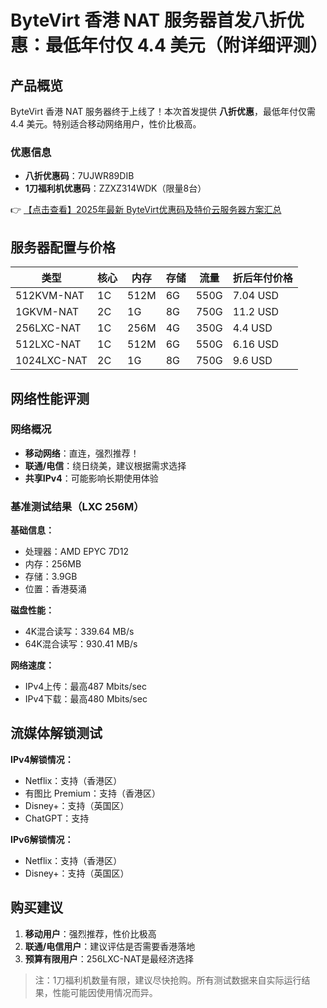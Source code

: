 # ByteVirt 香港 NAT 服务器首发八折优惠：最低年付仅 4.4 美元（附详细评测）

## 产品概览

ByteVirt 香港 NAT 服务器终于上线了！本次首发提供 **八折优惠**，最低年付仅需 4.4 美元。特别适合移动网络用户，性价比极高。

### 优惠信息
- **八折优惠码**：7UJWR89DIB
- **1刀福利机优惠码**：ZZXZ314WDK（限量8台）

👉 [【点击查看】2025年最新 ByteVirt优惠码及特价云服务器方案汇总](https://bit.ly/bytevirt)

## 服务器配置与价格

| 类型       | 核心 | 内存 | 存储 | 流量 | 折后年付价格 |
|------------|------|------|------|------|--------------|
| 512KVM-NAT | 1C   | 512M | 6G   | 550G | 7.04 USD     |
| 1GKVM-NAT  | 2C   | 1G   | 8G   | 750G | 11.2 USD     |
| 256LXC-NAT | 1C   | 256M | 4G   | 350G | 4.4 USD      |
| 512LXC-NAT | 1C   | 512M | 6G   | 550G | 6.16 USD     |
| 1024LXC-NAT| 2C   | 1G   | 8G   | 750G | 9.6 USD      |

## 网络性能评测

### 网络概况
- **移动网络**：直连，强烈推荐！
- **联通/电信**：绕日绕美，建议根据需求选择
- **共享IPv4**：可能影响长期使用体验

### 基准测试结果（LXC 256M）

**基础信息：**
- 处理器：AMD EPYC 7D12
- 内存：256MB
- 存储：3.9GB
- 位置：香港葵涌

**磁盘性能：**
- 4K混合读写：339.64 MB/s
- 64K混合读写：930.41 MB/s

**网络速度：**
- IPv4上传：最高487 Mbits/sec
- IPv4下载：最高480 Mbits/sec

## 流媒体解锁测试

**IPv4解锁情况：**
- Netflix：支持（香港区）
- 有图比 Premium：支持（香港区）
- Disney+：支持（英国区）
- ChatGPT：支持

**IPv6解锁情况：**
- Netflix：支持（香港区）
- Disney+：支持（英国区）

## 购买建议

1. **移动用户**：强烈推荐，性价比极高
2. **联通/电信用户**：建议评估是否需要香港落地
3. **预算有限用户**：256LXC-NAT是最经济选择

> 注：1刀福利机数量有限，建议尽快抢购。所有测试数据来自实际运行结果，性能可能因使用情况而异。